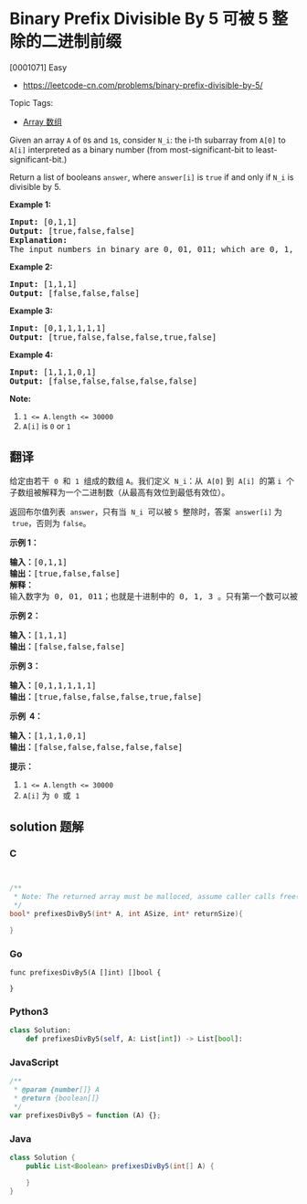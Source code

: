 # Binary Prefix Divisible By 5 可被 5 整除的二进制前缀

[0001071] Easy

- https://leetcode-cn.com/problems/binary-prefix-divisible-by-5/

Topic Tags:

- [Array 数组](https://leetcode-cn.com/tag/array/)

Given an array `A` of `0`s and `1`s, consider `N_i`: the i-th subarray from `A[0]` to `A[i]` interpreted as a binary number (from most-significant-bit to least-significant-bit.)

Return a list of booleans `answer`, where `answer[i]` is `true` if and only if `N_i` is divisible by 5.

**Example 1:**

<pre><strong>Input: </strong><span id="example-input-1-1">[0,1,1]</span>
<strong>Output: </strong><span id="example-output-1">[true,false,false]</span>
<strong>Explanation: </strong>
The input numbers in binary are 0, 01, 011; which are 0, 1, and 3 in base-10.  Only the first number is divisible by 5, so answer[0] is true.
</pre>

**Example 2:**

<pre><strong>Input: </strong><span id="example-input-2-1">[1,1,1]</span>
<strong>Output: </strong><span id="example-output-2">[false,false,false]</span>
</pre>

**Example 3:**

<pre><strong>Input: </strong><span id="example-input-3-1">[0,1,1,1,1,1]</span>
<strong>Output: </strong><span id="example-output-3">[true,false,false,false,true,false]</span>
</pre>

**Example 4:**

<pre><strong>Input: </strong><span id="example-input-4-1">[1,1,1,0,1]</span>
<strong>Output: </strong><span id="example-output-4">[false,false,false,false,false]</span>
</pre>

**Note:**

1.  `1 <= A.length <= 30000`
2.  `A[i]` is `0` or `1`

## 翻译

给定由若干  `0`  和  `1`  组成的数组 `A`。我们定义  `N_i`：从  `A[0]` 到  `A[i]`  的第 `i`  个子数组被解释为一个二进制数（从最高有效位到最低有效位）。

返回布尔值列表  `answer`，只有当  `N_i`  可以被 `5`  整除时，答案  `answer[i]` 为  `true`，否则为 `false`。

**示例 1：**

<pre><strong>输入：</strong>[0,1,1]
<strong>输出：</strong>[true,false,false]
<strong>解释：</strong>
输入数字为 0, 01, 011；也就是十进制中的 0, 1, 3 。只有第一个数可以被 5 整除，因此 answer[0] 为真。
</pre>

**示例 2：**

<pre><strong>输入：</strong>[1,1,1]
<strong>输出：</strong>[false,false,false]
</pre>

**示例 3：**

<pre><strong>输入：</strong>[0,1,1,1,1,1]
<strong>输出：</strong>[true,false,false,false,true,false]
</pre>

**示例  4：**

<pre><strong>输入：</strong>[1,1,1,0,1]
<strong>输出：</strong>[false,false,false,false,false]
</pre>

**提示：**

1.  `1 <= A.length <= 30000`
2.  `A[i]` 为  `0`  或  `1`

## solution 题解

### C

```c


/**
 * Note: The returned array must be malloced, assume caller calls free().
 */
bool* prefixesDivBy5(int* A, int ASize, int* returnSize){

}


```

### Go

```golang
func prefixesDivBy5(A []int) []bool {

}
```

### Python3

```python
class Solution:
    def prefixesDivBy5(self, A: List[int]) -> List[bool]:

```

### JavaScript

```javascript
/**
 * @param {number[]} A
 * @return {boolean[]}
 */
var prefixesDivBy5 = function (A) {};
```

### Java

```java
class Solution {
    public List<Boolean> prefixesDivBy5(int[] A) {

    }
}
```
